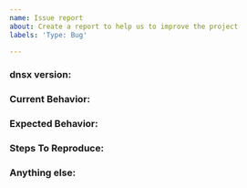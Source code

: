 ```yaml
---
name: Issue report
about: Create a report to help us to improve the project
labels: 'Type: Bug'

---
```


<!-- 
1. Please search to see if an issue already exists for the bug you encountered.
2. For support requests, FAQs or "How to" questions, please use the GitHub Discussions section instead - https://github.com/khulnasoft-lab/dnsx/discussions or
3. Join our discord server at https://discord.gg/khulnasoft-lab and post the question on the #dnsx channel.
-->

<!-- ISSUES MISSING IMPORTANT INFORMATION MAY BE CLOSED WITHOUT INVESTIGATION. -->

### dnsx version:
<!-- You can find current version of dnsx with "dnsx -version" -->
<!-- We only accept issues that are reproducible on the latest version of dnsx. -->
<!-- You can find the latest version of project at https://github.com/khulnasoft-lab/dnsx/releases/ -->

### Current Behavior:
<!-- A concise description of what you're experiencing. -->

### Expected Behavior:
<!-- A concise description of what you expected to happen. -->

### Steps To Reproduce:
<!--
Example: steps to reproduce the behavior:
1. Run 'dnsx ..'
2. See error...
-->


### Anything else:
<!-- Links? References? Screnshots? Anything that will give us more context about the issue that you are encountering! -->